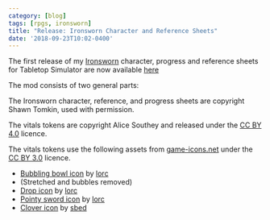 ```yaml
---
category: [blog]
tags: [rpgs, ironsworn]
title: "Release: Ironsworn Character and Reference Sheets"
date: '2018-09-23T10:02-0400'
---
```


The first release of my [Ironsworn](https://www.ironswornrpg.com/) character, progress and reference sheets for Tabletop Simulator
are now available [here](https://steamcommunity.com/sharedfiles/filedetails/?id=1517952690)

The mod consists of two general parts:

The Ironsworn character, reference, and progress sheets are copyright Shawn Tomkin,
used with permission.

The vitals tokens are copyright Alice Southey and released under the [CC BY 4.0](https://creativecommons.org/licenses/by/4.0/)
licence.

The vitals tokens use the following assets from [game-icons.net](https://game-icons.net/)
under the [CC BY 3.0](http://creativecommons.org/licenses/by/3.0/) licence.

- [Bubbling bowl icon](https://game-icons.net/lorc/originals/bubbling-bowl.html) by [lorc](http://lorcblog.blogspot.com/)
- (Stretched and bubbles removed)
- [Drop icon](https://game-icons.net/lorc/originals/drop.html) by [lorc](http://lorcblog.blogspot.com/)
- [Pointy sword icon](https://game-icons.net/lorc/originals/pointy-sword.html) by [lorc](http://lorcblog.blogspot.com/)
- [Clover icon](https://game-icons.net/sbed/originals/clover.html) by [sbed](http://opengameart.org/content/95-game-icons)